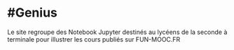 # #Genius

Le site regroupe des Notebook Jupyter destinés au lycéens de la seconde à terminale pour illustrer les cours publiés sur FUN-MOOC.FR
